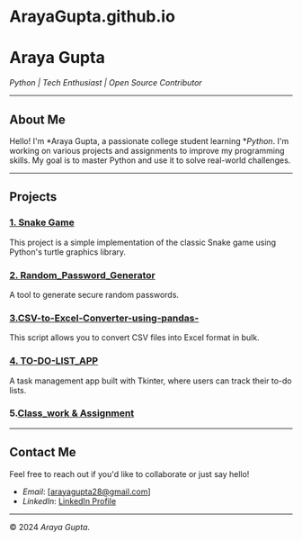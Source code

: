 # ArayaGupta.github.io
# Araya Gupta
*Python | Tech Enthusiast | Open Source Contributor*  

---

## About Me
Hello! I'm *Araya Gupta, a passionate college student learning **Python*. I'm working on various projects and assignments to improve my programming skills. My goal is to master Python and use it to solve real-world challenges.


---

## Projects

### [1. Snake Game](https://github.com/ArayaGupta/Snake-Game)
This project is a simple implementation of the classic Snake game using Python's turtle graphics library.

### [2. Random_Password_Generator](https://github.com/ArayaGupta/Random-Password-Generator)
A tool to generate secure random passwords.

### [3.CSV-to-Excel-Converter-using-pandas- ](https://github.com/ArayaGupta/CSV-to-Excel-Convertor)
This script allows you to convert CSV files into Excel format in bulk.

### [4. TO-DO-LIST_APP](https://github.com/ArayaGupta/To-Do-List-App)
A task management app built with Tkinter, where users can track their to-do lists.

### 5.[Class_work & Assignment](https://github.com/ArayaGupta/PY-ASSIGNMENTS-LECTURES)


---

## Contact Me  
Feel free to reach out if you'd like to collaborate or just say hello!  
- *Email*: [arayagupta28@gmail.com]
- *LinkedIn*: [LinkedIn Profile](https://www.linkedin.com/in/araya-gupta-6a57b9216/)

---

© 2024 *Araya Gupta*.
